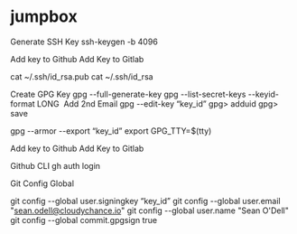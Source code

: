 # jumpbox

Generate SSH Key
ssh-keygen -b 4096

Add key to Github
Add Key to Gitlab

cat ~/.ssh/id_rsa.pub
cat ~/.ssh/id_rsa

Create GPG Key
gpg --full-generate-key
gpg --list-secret-keys --keyid-format LONG
 Add 2nd Email
gpg --edit-key “key_id”
gpg> adduid
gpg> save

gpg --armor --export “key_id”
export GPG_TTY=$(tty)

Add key to Github
Add Key to Gitlab

Github CLI
gh auth login

Git Config Global

git config --global user.signingkey “key_id”
git config --global user.email "sean.odell@cloudychance.io"
git config --global user.name "Sean O'Dell"
git config --global commit.gpgsign true
